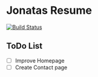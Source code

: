 Jonatas Resume
===

[![Build Status](https://travis-ci.org/jonatasleon/jonatasleon.github.io.svg?branch=dev)](https://travis-ci.org/jonatasleon/jonatasleon.github.io)

## ToDo List

- [ ] Improve Homepage
- [ ] Create Contact page
